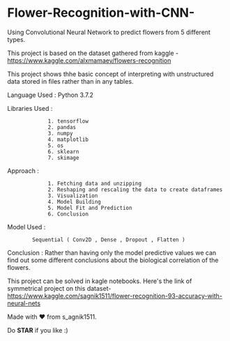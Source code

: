 # Flower-Recognition-with-CNN-
Using Convolutional Neural Network to predict flowers from 5 different types.

This project is based on the dataset gathered from kaggle - https://www.kaggle.com/alxmamaev/flowers-recognition

This project shows thhe basic concept of interpreting with unstructured data stored in files rather than in any tables.

Language Used :     Python 3.7.2

Libraries Used : 

                 1. tensorflow
                 2. pandas
                 3. numpy
                 4. matplotlib
                 5. os
                 6. sklearn
                 7. skimage
                 
Approach :       

                 1. Fetching data and unzipping
                 2. Reshaping and rescaling the data to create dataframes
                 3. Visualization
                 4. Model Building
                 5. Model Fit and Prediction
                 6. Conclusion
       


Model Used :     
            
            Sequential ( Conv2D , Dense , Dropout , Flatten )

Conclusion :     Rather than having only the model predictive values we can find out some different conclusions about the biological correlation of the flowers.

This project can be solved in kagle notebooks. 
Here's the link of symmetrical project on this dataset- https://www.kaggle.com/sagnik1511/flower-recognition-93-accuracy-with-neural-nets

Made with ❤️ from s_agnik1511.

Do **STAR** if you like :)

